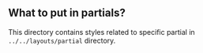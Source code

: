 ## What to put in partials?
This directory contains styles related to specific partial in `../../layouts/partial` directory.